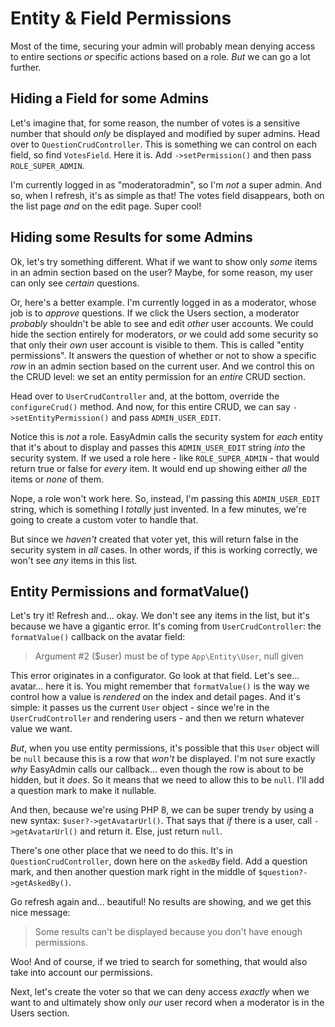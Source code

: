 # Entity & Field Permissions

Most of the time, securing your admin will probably mean denying access to entire
sections *or* specific actions based on a role. *But* we can go a lot further.

## Hiding a Field for some Admins

Let's imagine that, for some reason, the number of votes is a sensitive
number that should *only* be displayed and modified by super admins. Head over to
`QuestionCrudController`. This is something we can control on each field, so
find `VotesField`. Here it is. Add `->setPermission()` and then pass
`ROLE_SUPER_ADMIN`.

I'm currently logged in as "moderatoradmin", so I'm *not* a super admin. And so,
when I refresh, it's as simple as that! The votes field disappears, both on the list
page *and* on the edit page. Super cool!

## Hiding some Results for some Admins

Ok, let's try something different. What if we want to show only *some* items
in an admin section based on the user? Maybe, for some reason, my user can only see
*certain* questions.

Or, here's a better example. I'm currently logged in as a moderator, whose job is
to *approve* questions. If we click the Users section, a moderator *probably* shouldn't
be able to see and edit *other* user accounts. We could hide the section entirely for
moderators, *or* we could add some security so that only their *own* user account
is visible to them. This is called "entity permissions". It answers the question
of whether or not to show a specific *row* in an admin section based on the current
user. And we control this on the CRUD level: we set an entity permission for an
*entire* CRUD section.

Head over to `UserCrudController` and, at the bottom, override the
`configureCrud()` method. And now, for this entire CRUD, we can say
`->setEntityPermission()` and pass `ADMIN_USER_EDIT`.

Notice this is *not* a role. EasyAdmin calls the security system for *each* entity
that it's about to display and passes this `ADMIN_USER_EDIT` string *into* the security
system. If we used a role here - like `ROLE_SUPER_ADMIN` - that would return
true or false for *every* item. It would end up showing either *all* the items or
*none* of them.

Nope, a role won't work here. So, instead, I'm passing this `ADMIN_USER_EDIT` string,
which is something I *totally* just invented. In a few minutes, we're going to
create a custom voter to handle that.

But since we *haven't* created that voter yet, this will return false in the security
system in *all* cases. In other words, if this is working correctly, we won't see
*any* items in this list.

## Entity Permissions and formatValue()

Let's try it! Refresh and... okay. We don't see any items in the list, but it's
because we have a gigantic error. It's coming from `UserCrudController`: the
`formatValue()` callback on the avatar field:

> Argument #2 ($user) must be of type `App\Entity\User`, null given

This error originates in a configurator. Go look at that field. Let's see... avatar...
here it is. You might remember that `formatValue()` is the way we control how
a value is *rendered* on the index and detail pages. And it's simple: it passes
us the current `User` object - since we're in the `UserCrudController` and rendering
users - and then we return whatever value we want.

*But*, when you use entity permissions, it's possible that this `User` object will
be `null` because this is a row that *won't* be displayed. I'm not sure exactly *why*
EasyAdmin calls our callback... even though the row is about to be hidden, but it
*does*. So it means that we need to allow this to be `null`. I'll add a question
mark to make it nullable.

And then, because we're using PHP 8, we can be super trendy by using a new syntax:
`$user?->getAvatarUrl()`. That says that *if* there is a user, call
`->getAvatarUrl()` and return it. Else, just return `null`.

There's one other place that we need to do this. It's in `QuestionCrudController`,
down here on the `askedBy` field. Add a question mark, and then another
question mark right in the middle of `$question?->getAskedBy()`.

Go refresh again and... beautiful! No results are showing, and we get this nice
message:

> Some results can't be displayed because you don't have enough permissions.

Woo! And of course, if we tried to search for something, that would also take
into account our permissions.

Next, let's create the voter so that we can deny access *exactly* when we want to
and ultimately show only *our* user record when a moderator is in the Users section.
